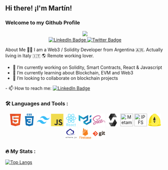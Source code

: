 ## Hi there! ¡I'm Martín! 
### Welcome to my Github Profile

<div id="header" align="center">
  <img src="https://media.giphy.com/media/qgQUggAC3Pfv687qPC/giphy.gif" width="200"/>
</div>

<div id="badges" align="center">
  <a href="https://www.linkedin.com/in/martin-mondino/">
    <img src="https://img.shields.io/badge/LinkedIn-blue?style=for-the-badge&logo=linkedin&logoColor=white" alt="LinkedIn Badge"/>
  </a>
  <a href="https://twitter.com/TinchoMon">
    <img src="https://img.shields.io/badge/Twitter-blue?style=for-the-badge&logo=twitter&logoColor=white" alt="Twitter Badge"/>
  </a>
</div>

About Me 🙋‍♂️
I am a Web3 / Solidity Developer from Argentina 🇦🇷.
Actually living in Italy 🇮🇹
🌎 Remote working lover. 

- 🔭 I’m currently working on Solidity, Smart Contracts, React & Javascript
- 🌱 I’m currently learning about Blockchain, EVM and Web3
- 👯 I’m looking to collaborate on blockchain projects

<div id="badges">
- 📫 How to reach me: 
  <a href="https://www.linkedin.com/in/martin-mondino/">
    <img src="https://img.shields.io/badge/LinkedIn-blue?style=for-the-badge&logo=linkedin&logoColor=white" alt="LinkedIn Badge"/>
  </a>
</div>

### :hammer_and_wrench: Languages and Tools :
<div align="center">

  <img src="https://github.com/devicons/devicon/blob/master/icons/html5/html5-original.svg" title="HTML5" alt="HTML" width="40" height="40"/>
  <img src="https://github.com/devicons/devicon/blob/master/icons/css3/css3-plain-wordmark.svg"  title="CSS3" alt="CSS" width="40" height="40"/>
    <img src="https://github.com/devicons/devicon/blob/master/icons/tailwindcss/tailwindcss-plain.svg"  title="Tailwind" alt="Tailwind" width="40" height="40"/>
  <img src="https://github.com/devicons/devicon/blob/master/icons/javascript/javascript-original.svg" title="JavaScript" alt="JavaScript" width="40" height="40"/>
   <img src="https://github.com/devicons/devicon/blob/master/icons/react/react-original-wordmark.svg" title="React" alt="React" width="40" height="40"/>
  <img src="https://github.com/devicons/devicon/blob/master/icons/materialui/materialui-original.svg" title="Material UI" alt="Material UI" width="40" height="40"/>
   <img src="https://github.com/devicons/devicon/blob/master/icons/sass/sass-original.svg" title="SASS" **alt="SASS" width="40" height="40"/>
   <img src="https://github.com/devicons/devicon/blob/master/icons/solidity/solidity-original.svg" title="Solidity" **alt="Solidity" width="40" height="40"/>
      <img src="https://raw.githubusercontent.com/gist/T-Damer/01867d9ea38221941a9289f298810ae1/raw/f3e708c64019c30c9756fb66f76311e4c2398d7e/MetaMask.svg" title="Metamask" **alt="Metamask" width="40" height="40"/>
      <img src="https://encrypted-tbn0.gstatic.com/images?q=tbn:ANd9GcT5vuNjnf6FwARMSmvDlfFOJ7GAQ7WGp3rigw68ysRv_cMBtFZBH8c9hWYluhNvo25f8v0&usqp=CAU" title="IPFS" **alt="IPFS" width="40" height="40"/>
    <img src="https://raw.githubusercontent.com/AnmolVerma404/AnmolVerma404/main/image/hardhat.png" title="Hardhat" **alt="Hardhat" width="40" height="40"/>
    <img src="https://raw.githubusercontent.com/AnmolVerma404/AnmolVerma404/main/image/ethersjs.png" title="EthersJS" **alt="EthersJS" width="40" height="40"/>
  <img src="https://github.com/devicons/devicon/blob/master/icons/firebase/firebase-plain-wordmark.svg" title="Firebase" alt="Firebase" width="40" height="40"/>
  <img src="https://github.com/devicons/devicon/blob/master/icons/git/git-original-wordmark.svg" title="Git" **alt="Git" width="40" height="40"/>
</div>


### :fire: My Stats :
[![Top Langs](https://github-readme-stats.vercel.app/api/top-langs/?username=TinMon11&layout=compact&theme=vision-friendly-dark)](https://github.com/anuraghazra/github-readme-stats)

